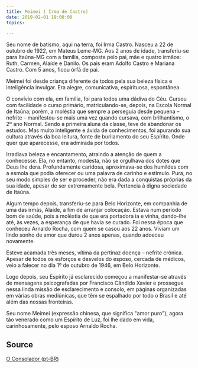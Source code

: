 ```yaml
---
title: Meimei ( Irma de Castro)
date: 2019-02-01 19:00:00
topics: 

---
```


Seu nome de batismo, aqui na terra, foi Irma Castro. Nasceu a 22 de outubro de 1922, em Mateus Leme-MG. Aos 2 anos de idade, transferiu-se para Itaúna-MG com a família, composta pelo pai, mãe e quatro irmãos: Ruth, Carmen, Alaíde e Danilo. Os pais eram Adolfo Castro e Mariana Castro. Com 5 anos, ficou órfã de pai.

Meimei foi desde criança diferente de todos pela sua beleza física e inteligência invulgar. Era alegre, comunicativa, espirituosa, espontânea.

O convívio com ela, em família, foi para todos uma dádiva do Céu. Cursou com facilidade o curso primário, matriculando-se, depois, na Escola Normal de Itaúna; porém, a moléstia que sempre a perseguia desde pequena – nefrite – manifestou-se mais uma vez quando cursava, com brilhantismo, o 2º ano Normal. Sendo a primeira aluna da classe, teve de abandonar os estudos. Mas muito inteligente e ávida de conhecimentos, foi apurando sua cultura através da boa leitura, fonte de burilamento do seu Espírito. Onde quer que aparecesse, era admirada por todos.

Irradiava beleza e encantamento, atraindo a atenção de quem a conhecesse. Ela, no entanto, modesta, não se orgulhava dos dotes que Deus lhe dera. Profundamente caridosa, aproximava-se dos humildes com a esmola que podia oferecer ou uma palavra de carinho e estímulo. Pura, no seu modo simples de ser e proceder, não era dada a conquistas próprias da sua idade, apesar de ser extremamente bela. Pertencia à digna sociedade de Itaúna.

Algum tempo depois, transferiu-se para Belo Horizonte, em companhia de uma das irmãs, Alaíde, a fim de arranjar colocação. Estava num período bom de saúde, pois a moléstia de que era portadora ia e vinha, dando-lhe até, às vezes, a esperança de que havia se curado. Foi nessa época que conheceu Arnaldo Rocha, com quem se casou aos 22 anos. Viviam um lindo sonho de amor que durou 2 anos apenas, quando adoeceu novamente.

Esteve acamada três meses, vítima da pertinaz doença – nefrite crônica. Apesar de todos os esforços e desvelos do esposo, cercada de médicos, veio a falecer no dia 1º de outubro de 1946, em Belo Horizonte.

Logo depois, seu Espírito já esclarecido começou a manifestar-se através de mensagens psicografadas por Francisco Cândido Xavier e prossegue nessa linda missão de esclarecimento e consolo, em páginas organizadas em várias obras mediúnicas, que têm se espalhado por todo o Brasil e até além das nossas fronteiras.

Seu nome Meimei (expressão chinesa, que significa "amor puro"), agora tão venerado como um Espírito de Luz, foi lhe dado em vida, carinhosamente, pelo esposo Arnaldo Rocha.

## Source
[O Consolador (pt-BR)](http://www.oconsolador.com.br/linkfixo/biografias/meimei.html)



